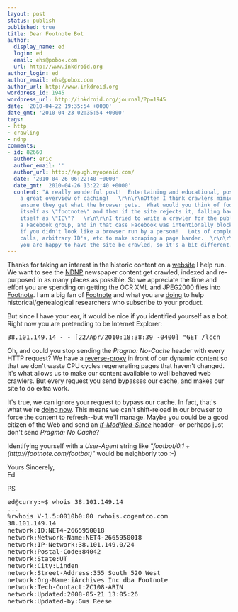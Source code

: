 ```yaml
---
layout: post
status: publish
published: true
title: Dear Footnote Bot
author:
  display_name: ed
  login: ed
  email: ehs@pobox.com
  url: http://www.inkdroid.org
author_login: ed
author_email: ehs@pobox.com
author_url: http://www.inkdroid.org
wordpress_id: 1945
wordpress_url: http://inkdroid.org/journal/?p=1945
date: '2010-04-22 19:35:54 +0000'
date_gmt: '2010-04-23 02:35:54 +0000'
tags:
- http
- crawling
- ndnp
comments:
- id: 82660
  author: eric
  author_email: ''
  author_url: http://epugh.myopenid.com/
  date: '2010-04-26 06:22:40 +0000'
  date_gmt: '2010-04-26 13:22:40 +0000'
  content: "A really wonderful post!  Entertaining and educational, post serves as
    a great overview of caching!   \r\n\r\nOften I think crawlers mimic browsers to
    ensure they get what the browser gets.  What would you think of footnote declaring
    itself as \"footnote\" and then if the site rejects it, falling back to declaring
    itself as \"IE\"?   \r\n\r\nI tried to write a crawler for the public pages of
    a Facebook group, and in that case Facebook was intentionally blocking access
    if you didn't look like a browser run by a person!   Lots of complex JavaScript
    calls, arbitrary ID's, etc to make scraping a page harder.  \r\n\r\nObviously
    you are happy to have the site be crawled, so it's a bit different."
---
```


<p>Thanks for taking an interest in the historic content on a <a href="http://chroniclingamerica.loc.gov">website</a> I help run. We want to see the <a href="http://www.loc.gov/ndnp/">NDNP</a> newspaper content get crawled, indexed and re-purposed in as many places as possible. So we appreciate the time and effort you are spending on getting the OCR XML and JPEG2000 files  into <a href="http://footnote.com">Footnote</a>. I am a big fan of <a href="http://footnote.com">Footnote</a> and what you are <a href="http://go.footnote.com/nara/">doing</a> to help historical/genealogical researchers who subscribe to your product.</p>
<p>But since I have your ear, it would be nice if you identified yourself as a bot. Right now you are pretending to be Internet Explorer:</p>
<pre style="width: 95%;">
38.101.149.14 - - [22/Apr/2010:18:38:39 -0400] "GET /lccn/sn86069496/1909-09-08/ed-1/seq-8.jp2 HTTP/1.1" 200 3170304 "-" "Internet Explorer 6 (MSIE 6; Windows XP)" "*/*" "-" "No-Cache"
</pre>
<p>Oh, and could you stop sending the <em>Pragma: No-Cache</em> header with every HTTP request? We have a <a href="http://en.wikipedia.org/wiki/Reverse_proxy">reverse-proxy</a> in front of our dynamic content so that we don't waste CPU cycles regenerating pages that haven't changed. It's what allows us to make our content available to well behaved web crawlers. But every request you send bypasses our cache, and makes our site to do extra work.</p>
<p>It's true, we can ignore your request to bypass our cache. In fact, that's what we're <a href="http://httpd.apache.org/docs/2.0/mod/mod_cache.html#cacheignorecachecontrol">doing now</a>. This means we can't shift-reload in our browser to force the content to refresh--but we'll manage. Maybe you could be a good citizen of the Web and send an <a href="http://diveintopython.org/http_web_services/http_features.html#d0e27689"><em>If-Modified-Since</em></a> header--or perhaps just don't send <em>Pragma: No Cache</em>?</p>
<p>Identifying yourself with a <em>User-Agent</em> string like <em>"footbot/0.1 +(http://footnote.com/footbot)"</em> would be neighborly too :-)</p>
<p>Yours Sincerely,<br />
Ed</p>
<p>PS </p>
<pre>
ed@curry:~$ whois 38.101.149.14
...
%rwhois V-1.5:0010b0:00 rwhois.cogentco.com
38.101.149.14
network:ID:NET4-2665950018
network:Network-Name:NET4-2665950018
network:IP-Network:38.101.149.0/24
network:Postal-Code:84042
network:State:UT
network:City:Linden
network:Street-Address:355 South 520 West
network:Org-Name:iArchives Inc dba Footnote
network:Tech-Contact:ZC108-ARIN
network:Updated:2008-05-21 13:05:26
network:Updated-by:Gus Reese
</pre>
